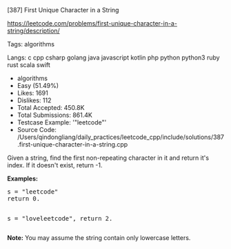 [387] First Unique Character in a String  

https://leetcode.com/problems/first-unique-character-in-a-string/description/

Tags:   algorithms 

Langs:  c   cpp   csharp   golang   java   javascript   kotlin   php   python   python3   ruby   rust   scala   swift 

* algorithms
* Easy (51.49%)
* Likes:    1691
* Dislikes: 112
* Total Accepted:    450.8K
* Total Submissions: 861.4K
* Testcase Example:  '"leetcode"'
* Source Code:       /Users/qindongliang/daily_practices/leetcode_cpp/include/solutions/387.first-unique-character-in-a-string.cpp

<p>
Given a string, find the first non-repeating character in it and return it's index. If it doesn't exist, return -1.
</p>
<p><b>Examples:</b>
<pre>
s = "leetcode"
return 0.

s = "loveleetcode",
return 2.
</pre>
</p>

<p>
<b>Note:</b> You may assume the string contain only lowercase letters.
</p>
